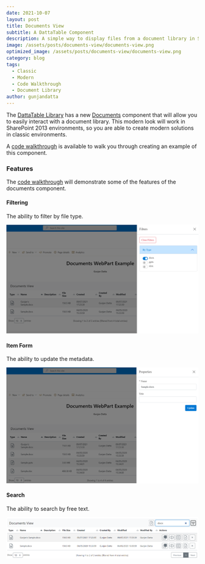 ```yaml
---
date: 2021-10-07
layout: post
title: Documents View
subtitle: A DattaTable Component
description: A simple way to display files from a document library in SharePoint 2013/Online.
image: /assets/posts/documents-view/documents-view.png
optimized_image: /assets/posts/documents-view/documents-view.png
category: blog
tags:
  - Classic
  - Modern
  - Code Walkthrough
  - Document Library
author: gunjandatta
---
```


The [DattaTable Library](https://datta-framework.github.io/dattatable) has a new [Documents](https://datta-framework.github.io/dattatable/classes/Documents.html) component that will allow you to easily interact with a document library. This modern look will work in SharePoint 2013 environments, so you are able to create modern solutions in classic environments.

A [code walkthrough](https://github.com/datta-framework/documents-wp/wiki) is available to walk you through creating an example of this component.

### Features

The [code walkthrough](https://github.com/datta-framework/documents-wp/wiki) will demonstrate some of the features of the documents component.

#### Filtering

The ability to filter by file type.

![filtering](/assets/posts/documents-view/filterByType.png)

#### Item Form

The ability to update the metadata.

![item form](/assets/posts/documents-view/itemForm.png)

#### Search

The ability to search by free text.

![search](/assets/posts/documents-view/search.png)
